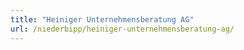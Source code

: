 ```yaml
---
title: "Heiniger Unternehmensberatung AG"
url: /niederbipp/heiniger-unternehmensberatung-ag/
---
```

